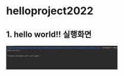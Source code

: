 # helloproject2022

## 1. hello world!! 실행화면

<img src = 'https://github.com/KimSeongKyung/helloproject2022/blob/master/screenshots/%E1%84%89%E1%85%B3%E1%84%8F%E1%85%B3%E1%84%85%E1%85%B5%E1%86%AB%E1%84%89%E1%85%A3%E1%86%BA%202022-09-02%20%E1%84%8B%E1%85%A9%E1%84%92%E1%85%AE%205.08.29.png?raw=true' width=300>
